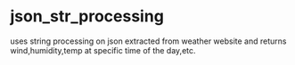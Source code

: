 # json_str_processing
uses string processing on json extracted from weather website and returns wind,humidity,temp at specific time of the day,etc.
